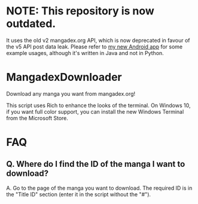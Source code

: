 # NOTE: This repository is now outdated. 
It uses the old v2 mangadex.org API, which is now deprecated in favour of the v5 API post data leak. Please refer to [my new Android app](https://github.com/michelelorusso05/Mangadex-Downloader) for some example usages, although it's written in Java and not in Python.

# MangadexDownloader
Download any manga you want from mangadex.org!

This script uses Rich to enhance the looks of the terminal. On Windows 10, if you want full color support, you can install the new Windows Terminal from the Microsoft Store.

# FAQ
## Q. Where do I find the ID of the manga I want to download?
A. Go to the page of the manga you want to download. The required ID is in the "Title ID" section (enter it in the script without the "#").
